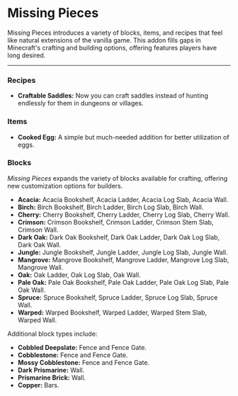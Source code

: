 # Missing Pieces

Missing Pieces  introduces a variety of blocks, items, and recipes that feel like natural extensions of the vanilla game. This addon fills gaps in Minecraft's crafting and building options, offering features players have long desired.  

---

### **Recipes**  
- **Craftable Saddles:** Now you can craft saddles instead of hunting endlessly for them in dungeons or villages.  

### **Items**  
- **Cooked Egg:** A simple but much-needed addition for better utilization of eggs.  

### **Blocks**  
*Missing Pieces* expands the variety of blocks available for crafting, offering new customization options for builders. 

- **Acacia:** Acacia Bookshelf, Acacia Ladder, Acacia Log Slab, Acacia Wall.  
- **Birch:** Birch Bookshelf, Birch Ladder, Birch Log Slab, Birch Wall.  
- **Cherry:** Cherry Bookshelf, Cherry Ladder, Cherry Log Slab, Cherry Wall.  
- **Crimson:** Crimson Bookshelf, Crimson Ladder, Crimson Stem Slab, Crimson Wall.  
- **Dark Oak:** Dark Oak Bookshelf, Dark Oak Ladder, Dark Oak Log Slab, Dark Oak Wall.  
- **Jungle:** Jungle Bookshelf, Jungle Ladder, Jungle Log Slab, Jungle Wall.  
- **Mangrove:** Mangrove Bookshelf, Mangrove Ladder, Mangrove Log Slab, Mangrove Wall.  
- **Oak:** Oak Ladder, Oak Log Slab, Oak Wall.  
- **Pale Oak:** Pale Oak Bookshelf, Pale Oak Ladder, Pale Oak Log Slab, Pale Oak Wall.  
- **Spruce:** Spruce Bookshelf, Spruce Ladder, Spruce Log Slab, Spruce Wall.  
- **Warped:** Warped Bookshelf, Warped Ladder, Warped Stem Slab, Warped Wall.  

Additional block types include:  
- **Cobbled Deepslate:** Fence and Fence Gate.  
- **Cobblestone:** Fence and Fence Gate.  
- **Mossy Cobblestone:** Fence and Fence Gate.  
- **Dark Prismarine:** Wall.  
- **Prismarine Brick:** Wall.  
- **Copper:** Bars.  
